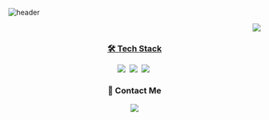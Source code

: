 ![header](https://capsule-render.vercel.app/api?type=soft&color=auto&height=150&section=header&text=정상우&fontSize=70&animation=twinkling)
<p align="right">
  <a href="https://hits.seeyoufarm.com"><img src="https://hits.seeyoufarm.com/api/count/incr/badge.svg?url=https%3A%2F%2Fgithub.com%2Fsangw00&count_bg=%237075C7&title_bg=%23030B47&icon=github.svg&icon_color=%238CED55&title=hits&edge_flat=false"/>
</p>
 
<h3 align="center">🛠 Tech Stack</h3>

<p align="center">
  <img src="https://img.shields.io/badge/Java-007396?style=flat-square&logo=Java&logoColor=white"/></a>&nbsp 
  <img src="https://img.shields.io/badge/SpringBoot-6DB33F?style=flat-square&logo=Spring&logoColor=white"/></a>&nbsp 
  <img src="https://img.shields.io/badge/Mysql-E6B91E?style=flat-square&logo=MySql&logoColor=white"/></a>&nbsp 
</p>

<h3 align="center">📧 Contact Me </h3>
<p align="center">
  <a href="mailto:jsw0413@gmail.com"><img src="https://img.shields.io/badge/Gmail-d14836?style=flat-square&logo=Gmail&logoColor=white&link=jsw0413@gmail.com"/></a>
  
</p>


